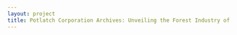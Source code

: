 ```yaml
--- 
layout: project 
title: Potlatch Corporation Archives: Unveiling the Forest Industry of the Pacific Northwest
---
```



